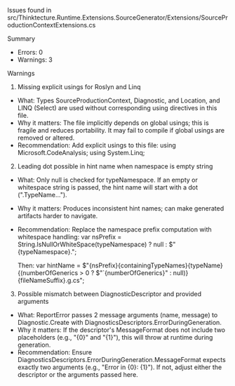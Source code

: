 Issues found in src/Thinktecture.Runtime.Extensions.SourceGenerator/Extensions/SourceProductionContextExtensions.cs

Summary
- Errors: 0
- Warnings: 3

Warnings
1) Missing explicit usings for Roslyn and Linq
- What: Types SourceProductionContext, Diagnostic, and Location, and LINQ (Select) are used without corresponding using directives in this file.
- Why it matters: The file implicitly depends on global usings; this is fragile and reduces portability. It may fail to compile if global usings are removed or altered.
- Recommendation:
  Add explicit usings to this file:
  using Microsoft.CodeAnalysis;
  using System.Linq;

2) Leading dot possible in hint name when namespace is empty string
- What: Only null is checked for typeNamespace. If an empty or whitespace string is passed, the hint name will start with a dot (".TypeName...").
- Why it matters: Produces inconsistent hint names; can make generated artifacts harder to navigate.
- Recommendation:
  Replace the namespace prefix computation with whitespace handling:
  var nsPrefix = String.IsNullOrWhiteSpace(typeNamespace) ? null : $"{typeNamespace}.";

  Then:
  var hintName = $"{nsPrefix}{containingTypeNames}{typeName}{(numberOfGenerics > 0 ? $"`{numberOfGenerics}" : null)}{fileNameSuffix}.g.cs";

3) Possible mismatch between DiagnosticDescriptor and provided arguments
- What: ReportError passes 2 message arguments (name, message) to Diagnostic.Create with DiagnosticsDescriptors.ErrorDuringGeneration.
- Why it matters: If the descriptor&#39;s MessageFormat does not include two placeholders (e.g., "{0}" and "{1}"), this will throw at runtime during generation.
- Recommendation:
  Ensure DiagnosticsDescriptors.ErrorDuringGeneration.MessageFormat expects exactly two arguments (e.g., "Error in {0}: {1}"). If not, adjust either the descriptor or the arguments passed here.
